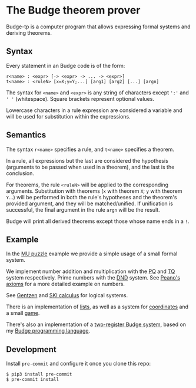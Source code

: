 # The Budge theorem prover

Budge-tp is a computer program that allows expressing formal systems and deriving theorems.

## Syntax

Every statement in an Budge code is of the form:

```
r<name> : <expr> [-> <expr> -> ... -> <expr>]
t<name> : <ruleN> [x=X;y=Y;...] [arg1] [arg2] [...] [argn]
```

The syntax for `<name>` and `<expr>` is any string of characters except `':'` and `' '` (whitespace). Square brackets represent optional values.

Lowercase characters in a rule expression are considered a variable and will be used for substitution within the expressions.

## Semantics

The syntax `r<name>` specifies a rule, and `t<name>` specifies a theorem.

In a rule, all expressions but the last are considered the hypothesis (arguments to be passed when used in a theorem), and the last is the conclusion.

For theorems, the rule `<ruleN>` will be applied to the corresponding arguments. Substitution with theorems (`x` with theorem `X`; `y` with theorem `Y`...) will be performed in both the rule's hypotheses and the theorem's provided argument, and they will be matched/unified. If unification is successful, the final argument in the rule `argn` will be the result.

Budge will print all derived theorems except those whose name ends in a `!`.

## Example

In the [MU puzzle](./examples/miu.arw) example we provide a simple usage of a small formal system.

We implement number addition and multiplication with the [PQ](./examples/pq.arw) and [TQ](examples/tq.arw) system respectively. Prime numbers with the [DND](examples/dnd.arw) system. See [Peano's axioms](./examples/peano.arw) for a more detailed example on numbers.

See [Gentzen](./examples/gentzen.arw) and [SKI calculus](./examples/ski.arw) for logical systems.

There is an implementation of [lists](examples/list.arw), as well as a system for [coordinates](./examples/coord.arw) and a small [game](./examples/coordgame.arw).

There's also an implementation of a [two-register Budge system](./examples/budge.arw), based on my [Budge programming language](https://github.com/bor0/budge).

## Development

Install `pre-commit` and configure it once you clone this repo:

```
$ pip3 install pre-commit
$ pre-commit install
```
